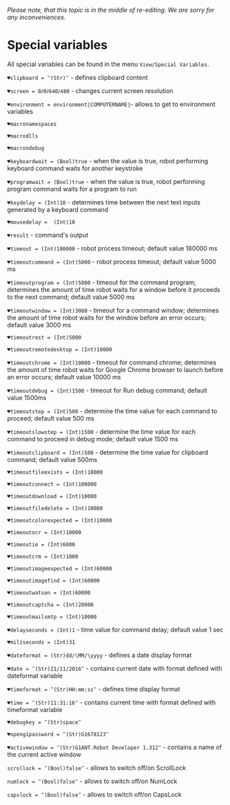 *Please note, that this topic is in the middle of re-editing. We are sorry for any inconveniences.*

# Special variables

All special variables can be found in the menu `View/Special Variables`.

`♥clipboard = ‴(Str)‴` - defines clipboard content

`♥screen = 0⫽0⫽640⫽480` - changes current screen resolution

`♥environment = environment⟦COMPUTERNAME⟧`- allows to get to environment variables

`♥macronamespaces` 

`♥macrodlls`

`♥macrondebug` 

`♥keyboardwait = (Bool)true` - when the value is true, robot performing keyboard command waits for another keystroke

`♥programwait = (Bool)true` - when the value is true, robot performing program command waits for a program to run

`♥keydelay = (Int)10` - determines time between the next text inputs generated by a keyboard command

`♥mousedelay =  (Int)10`

`♥result` - command's output

`♥timeout = (Int)180000` - robot process timeout; default value 180000 ms

`♥timeoutcommand = (Int)5000` - robot process timeout; default value 5000 ms

`♥timeoutprogram = (Int)5000` - timeout for the command program; determines the amount of time robot waits for a window before it proceeds to the next command; default value 5000 ms

`♥timeoutwindow = (Int)3000` - timeout for a command window; determines the amount of time robot waits for the window before an error occurs; default value 3000 ms

`♥timeoutrest = (Int)5000`

`♥timeoutremotedesktop = (Int)10000` 

`♥timeoutchrome = (Int)10000` - timeout for command chrome; determines the amount of time robot waits for Google Chrome browser to launch before an error occurs; default value 10000 ms

`♥timeoutdebug = (Int)1500` - timeout for Run debug command; default value 1500ms

`♥timeoutstep = (Int)500` - determine the time value for each command to proceed; default value 500 ms

`♥timeoutslowstep = (Int)1500` - determine the time value for each command to proceed in debug mode; default value 1500 ms

`♥timeoutclipboard = (Int)500` - determine the time value for clipboard command; default value 500ms

`♥timeoutfileexists = (Int)10000`

`♥timeoutconnect = (Int)100000` 

`♥timeoutdownload = (Int)10000` 

`♥timeoutfiledelete = (Int)10000`

`♥timeoutcolorexpected = (Int)10000`

`♥timeoutocr = (Int)10000` 

`♥timeoutie = (Int)6000` 

`♥timeoutcrm = (Int)1000` 

`♥timeoutimageexpected = (Int)60000` 

`♥timeoutimagefind = (Int)60000`

`♥timeoutwatson = (Int)60000`

`♥timeoutcaptcha = (Int)20000` 

`♥timeoutmailsmtp = (Int)10000`

`♥delayseconds = (Int)1` - time value for command delay; default value 1 sec

`♥miliseconds = (Int)31`

`♥dateformat = (Str)dd/\MM/\yyyy` - defines a date display format

`♥date = ‴(Str)21/11/2016‴` - contains current date with format defined with dateformat variable

`♥timeformat = ‴(Str)HH:mm:ss‴` - defines time display format

`♥time = ‴(Str)11:31:16‴` - contains current time with format defined with timeformat variable

`♥debugkey = ‴(Str)space‴` 

`♥opengipassword = ‴(Str)G1678123‴ `

`♥activewindow = ‴(Str)G1ANT.Robot Developer 1.312‴` - contains a name of the current active window

`scrollock = ‴(Bool)false‴` - allows to switch off/on ScrollLock

`numlock = ‴(Bool)false‴` - allows to switch off/on NumLock

`capslock = ‴(Bool)false‴` - allows to switch off/on CapsLock
